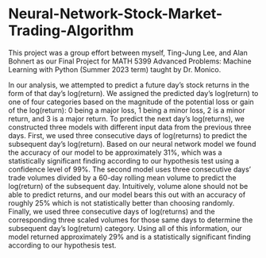 # Neural-Network-Stock-Market-Trading-Algorithm
This project was a group effort between myself, Ting-Jung Lee, and Alan Bohnert as our Final Project 
for MATH 5399 Advanced Problems: Machine Learning with Python (Summer 2023 term) taught by Dr. Monico.

In our analysis, we attempted to predict a future day’s stock returns in the form of that day’s 
log(return). We assigned the predicted day’s log(return) to one of four categories based on the 
magnitude of the potential loss or gain of the log(return): 0 being a major loss, 1 being a minor 
loss, 2 is a minor return, and 3 is a major return. To predict the next day’s log(returns), we 
constructed three models with different input data from the previous three days. First, we used 
three consecutive days of log(returns) to predict the subsequent day’s log(return). Based on our 
neural network model we found the accuracy of our model to be approximately 31%, which was a 
statistically significant finding according to our hypothesis test using a confidence level of 99%. 
The second model uses three consecutive days’ trade volumes divided by a 60-day rolling mean 
volume to predict the log(return) of the subsequent day. Intuitively, volume alone should not be 
able to predict returns, and our model bears this out with an accuracy of roughly 25% which is not 
statistically better than choosing randomly. Finally, we used three consecutive days of log(returns) 
and the corresponding three scaled volumes for those same days to determine the subsequent day’s 
log(return) category. Using all of this information, our model returned approximately 29% and is 
a statistically significant finding according to our hypothesis test. 
